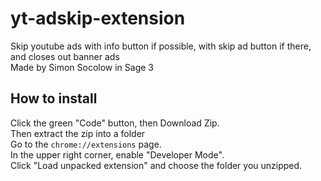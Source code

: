 # yt-adskip-extension
Skip youtube ads with info button if possible, with skip ad button if there, and closes out banner ads  
Made by Simon Socolow in Sage 3

## How to install
Click the green "Code" button, then Download Zip.  
Then extract the zip into a folder  
Go to the ``chrome://extensions`` page.  
In the upper right corner, enable "Developer Mode".  
Click "Load unpacked extension" and choose the folder you unzipped.
